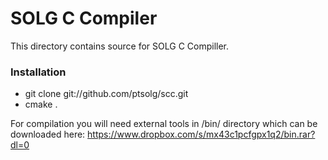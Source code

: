 # SOLG C Compiler
This directory contains source for SOLG C Compiller.

### Installation
 - git clone git://github.com/ptsolg/scc.git
 - cmake .

For compilation you will need external tools in /bin/ directory which can be downloaded here: https://www.dropbox.com/s/mx43c1pcfgpx1q2/bin.rar?dl=0
